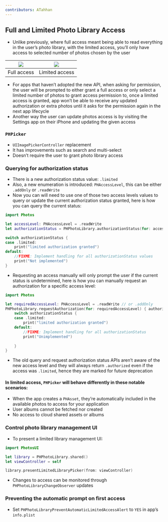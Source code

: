 ```yaml
---
contributors: ATahhan
---
```


## Full and Limited Photo Library Access

* Unlike previously, where full access meant being able to read everything in the user’s photo library, with the limited access, you’ll only have access to selected number of photos chosen by the user

| ![][image-1] | ![][image-2] |
| ----------- | ----------- |
| Full access | Limited access |

* For apps that haven’t adopted the new API, when asking for permission, the user will be prompted to either grant a full access or only select a limited number of photos to grant access permission to, once a limited access is granted, app won’t be able to receive any updated authorization or extra photos until it asks for the permission again in the next app lifecycle
* Another way the user can update photos access is by visiting the Settings app on their iPhone and updating the given access

### `PHPicker`

* `UIImagePickerController` replacement
* It has improvements such as search and multi-select
* Doesn’t require the user to grant photo library access

### Querying for authorization status

* There is a new authorization status value: `.limited`
* Also, a new enumeration is introduced: `PHAccessLevel`, this can be either `.addOnly` or `.readWrite`
* Now you can will need to use one of those two access levels values to query or update the current authorization status granted, here is how you can query the current status:

```swift
import Photos

let accessLevel: PHAccessLevel = .readWrite
let authorizationStatus = PHPhotoLibrary.authorizationStatus(for: accessLevel)

switch authorizationStatus {
case .limited:
	print("limited authorization granted")
default:
	//FIXME: Implement handling for all authorizationStatus values
	print("Not implemented")
}
```

* Requesting an access manually will only prompt the user if the current status is undetermined, here is how you can manually request an authorization for a specific access level:

```swift
import Photos

let requiredAccessLevel: PHAccessLevel = .readWrite // or .addOnly
PHPhotoLibrary.requestAuthorization(for: requiredAccessLevel) { authorizationStatus in
	switch authorizationStatus {
	case .limited:
    	print("limited authorization granted")
	default:
    	//FIXME: Implement handling for all authorizationStatus
    	print("Unimplemented")
    	
	}
}
```

* The old query and request authorization status APIs aren’t aware of the new access level and they will always return `.authorized` even if the access was `.limited`, hence they are marked for future deprecation

#### In limited access, `PHPicker` will behave differently in these notable scenarios:

* When the app creates a `PHAsset`, they’re automatically included in the available photos to access for your application
* User albums cannot be fetched nor created
* No access to cloud shared assets or albums

### Control photo library management UI

* To present a limited library management UI:

```swift
import PhotosUI

let library = PHPhotoLibrary.shared()
let viewController = self

library.presentLimitedLibraryPicker(from: viewController)
```

* Changes to access can be monitored through `PHPhotoLibraryChangeObserver` updates

### Preventing the automatic prompt on first access

* Set `PHPhotoLibraryPreventAutomaticLimitedAccessAlert` to `YES` in app’s `info.plist`

[image-1]:	../../../images/notes/wwdc20/10641/full_access_diagram.png
[image-2]:	../../../images/notes/wwdc20/10641/limited_access_diagram.png
